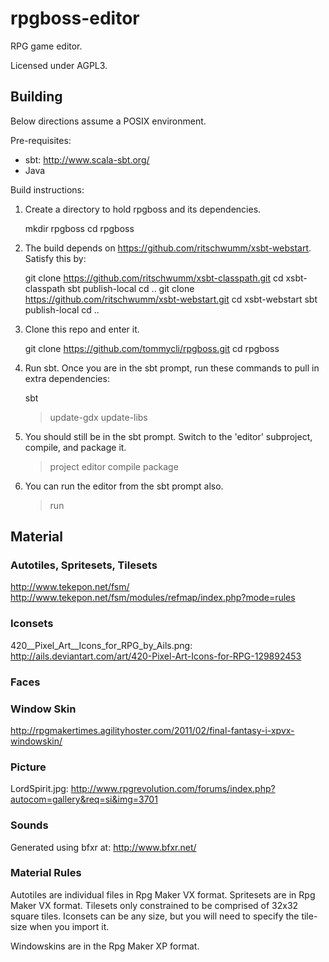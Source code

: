 rpgboss-editor
==============

RPG game editor.

Licensed under AGPL3.

Building
--------

Below directions assume a POSIX environment.

Pre-requisites:

+  sbt: http://www.scala-sbt.org/
+  Java

Build instructions:

1. Create a directory to hold rpgboss and its dependencies.

   mkdir rpgboss
   cd rpgboss

2. The build depends on https://github.com/ritschwumm/xsbt-webstart. Satisfy this by:

   git clone https://github.com/ritschwumm/xsbt-classpath.git
   cd xsbt-classpath
   sbt publish-local
   cd ..
   git clone https://github.com/ritschwumm/xsbt-webstart.git
   cd xsbt-webstart
   sbt publish-local
   cd ..

3. Clone this repo and enter it.

   git clone https://github.com/tommycli/rpgboss.git
   cd rpgboss

4. Run sbt. Once you are in the sbt prompt, run these commands to pull in extra dependencies:

   sbt
   > update-gdx
   > update-libs

5. You should still be in the sbt prompt. Switch to the 'editor' subproject, compile, and package it.

   > project editor
   > compile
   > package

6. You can run the editor from the sbt prompt also.

   > run

Material
--------

### Autotiles, Spritesets, Tilesets

http://www.tekepon.net/fsm/
http://www.tekepon.net/fsm/modules/refmap/index.php?mode=rules

### Iconsets

420__Pixel_Art__Icons_for_RPG_by_Ails.png:
http://ails.deviantart.com/art/420-Pixel-Art-Icons-for-RPG-129892453

### Faces

### Window Skin

http://rpgmakertimes.agilityhoster.com/2011/02/final-fantasy-i-xpvx-windowskin/

### Picture

LordSpirit.jpg:
http://www.rpgrevolution.com/forums/index.php?autocom=gallery&req=si&img=3701

### Sounds

Generated using bfxr at:
http://www.bfxr.net/

### Material Rules

Autotiles are individual files in Rpg Maker VX format.
Spritesets are in Rpg Maker VX format.
Tilesets only constrained to be comprised of 32x32 square tiles.
Iconsets can be any size, but you will need to specify the tile-size when you import it.

Windowskins are in the Rpg Maker XP format.

